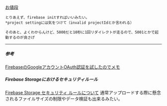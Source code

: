 [お値段](https://firebase.google.com/pricing/)
```
とりあえず、firebase initすればいいみたい。
*project settingには気をつけて（invalid projectIdとか言われる）

そのあと、よくわからんけど、5000だと10秒に1回リダイレクトが走るので、5001とかで起動するのが良さげ
```
---
##### 参考
[FirebaseのGoogleアカウントOAuth認証を試したのでメモ](http://qiita.com/cyokodog@github/items/eeedc5c94477602ec9f3)


##### Firebase Storageにおけるセキュリティルール
[Firebase Storage セキュリティ ルールについて](https://firebase.google.com/docs/storage/security/)
通常アップロードする際に懸念されるファイルサイズの制限やデータ検証も出来るみたい。
